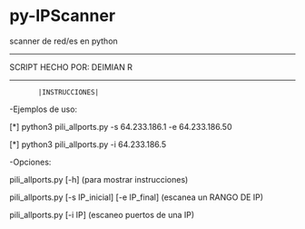 # py-IPScanner
scanner de red/es en python



*************************************
SCRIPT HECHO POR: DEIMIAN R
*************************************

           |INSTRUCCIONES|
           
           
-Ejemplos de uso:

[*] python3 pili_allports.py -s 64.233.186.1 -e 64.233.186.50

[*] python3 pili_allports.py -i 64.233.186.5


-Opciones:

pili_allports.py [-h] (para mostrar instrucciones)

pili_allports.py [-s IP_inicial] [-e IP_final] (escanea un RANGO DE IP)

pili_allports.py [-i IP] (escaneo puertos de una IP)
